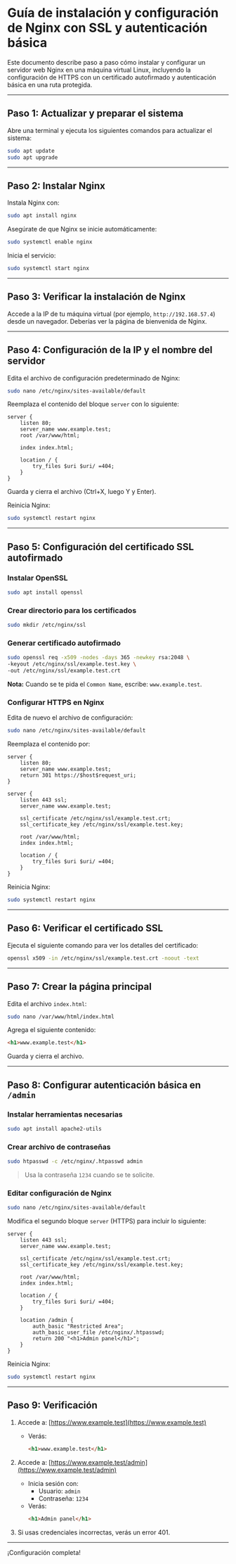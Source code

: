 # Guía de instalación y configuración de Nginx con SSL y autenticación básica

Este documento describe paso a paso cómo instalar y configurar un servidor web Nginx en una máquina virtual Linux, incluyendo la configuración de HTTPS con un certificado autofirmado y autenticación básica en una ruta protegida.

---

## Paso 1: Actualizar y preparar el sistema

Abre una terminal y ejecuta los siguientes comandos para actualizar el sistema:

```bash
sudo apt update
sudo apt upgrade
```

---

## Paso 2: Instalar Nginx

Instala Nginx con:

```bash
sudo apt install nginx
```

Asegúrate de que Nginx se inicie automáticamente:

```bash
sudo systemctl enable nginx
```

Inicia el servicio:

```bash
sudo systemctl start nginx
```

---

## Paso 3: Verificar la instalación de Nginx

Accede a la IP de tu máquina virtual (por ejemplo, `http://192.168.57.4`) desde un navegador. Deberías ver la página de bienvenida de Nginx.

---

## Paso 4: Configuración de la IP y el nombre del servidor

Edita el archivo de configuración predeterminado de Nginx:

```bash
sudo nano /etc/nginx/sites-available/default
```

Reemplaza el contenido del bloque `server` con lo siguiente:

```nginx
server {
    listen 80;
    server_name www.example.test;
    root /var/www/html;

    index index.html;

    location / {
        try_files $uri $uri/ =404;
    }
}
```

Guarda y cierra el archivo (Ctrl+X, luego Y y Enter).

Reinicia Nginx:

```bash
sudo systemctl restart nginx
```

---

## Paso 5: Configuración del certificado SSL autofirmado

### Instalar OpenSSL

```bash
sudo apt install openssl
```

### Crear directorio para los certificados

```bash
sudo mkdir /etc/nginx/ssl
```

### Generar certificado autofirmado

```bash
sudo openssl req -x509 -nodes -days 365 -newkey rsa:2048 \
-keyout /etc/nginx/ssl/example.test.key \
-out /etc/nginx/ssl/example.test.crt
```

**Nota:** Cuando se te pida el `Common Name`, escribe: `www.example.test`.

### Configurar HTTPS en Nginx

Edita de nuevo el archivo de configuración:

```bash
sudo nano /etc/nginx/sites-available/default
```

Reemplaza el contenido por:

```nginx
server {
    listen 80;
    server_name www.example.test;
    return 301 https://$host$request_uri;
}

server {
    listen 443 ssl;
    server_name www.example.test;

    ssl_certificate /etc/nginx/ssl/example.test.crt;
    ssl_certificate_key /etc/nginx/ssl/example.test.key;

    root /var/www/html;
    index index.html;

    location / {
        try_files $uri $uri/ =404;
    }
}
```

Reinicia Nginx:

```bash
sudo systemctl restart nginx
```

---

## Paso 6: Verificar el certificado SSL

Ejecuta el siguiente comando para ver los detalles del certificado:

```bash
openssl x509 -in /etc/nginx/ssl/example.test.crt -noout -text
```

---

## Paso 7: Crear la página principal

Edita el archivo `index.html`:

```bash
sudo nano /var/www/html/index.html
```

Agrega el siguiente contenido:

```html
<h1>www.example.test</h1>
```

Guarda y cierra el archivo.

---

## Paso 8: Configurar autenticación básica en `/admin`

### Instalar herramientas necesarias

```bash
sudo apt install apache2-utils
```

### Crear archivo de contraseñas

```bash
sudo htpasswd -c /etc/nginx/.htpasswd admin
```

> Usa la contraseña `1234` cuando se te solicite.

### Editar configuración de Nginx

```bash
sudo nano /etc/nginx/sites-available/default
```

Modifica el segundo bloque `server` (HTTPS) para incluir lo siguiente:

```nginx
server {
    listen 443 ssl;
    server_name www.example.test;

    ssl_certificate /etc/nginx/ssl/example.test.crt;
    ssl_certificate_key /etc/nginx/ssl/example.test.key;

    root /var/www/html;
    index index.html;

    location / {
        try_files $uri $uri/ =404;
    }

    location /admin {
        auth_basic "Restricted Area";
        auth_basic_user_file /etc/nginx/.htpasswd;
        return 200 "<h1>Admin panel</h1>";
    }
}
```

Reinicia Nginx:

```bash
sudo systemctl restart nginx
```

---

## Paso 9: Verificación

1. Accede a: [https://www.example.test](https://www.example.test)
   - Verás:  
     ```html
     <h1>www.example.test</h1>
     ```

2. Accede a: [https://www.example.test/admin](https://www.example.test/admin)
   - Inicia sesión con:
     - Usuario: `admin`
     - Contraseña: `1234`
   - Verás:
     ```html
     <h1>Admin panel</h1>
     ```

3. Si usas credenciales incorrectas, verás un error 401.

---

¡Configuración completa!
